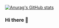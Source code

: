 [![Anurag's GitHub stats](https://github-readme-stats.vercel.app/api?username=akuraya)](https://github.com/akuraya/github-readme-stats)

### Hi there 👋


<!--
**akuraya/akuraya** is a ✨ _special_ ✨ repository because its `README.md` (this file) appears on your GitHub profile.

Here are some ideas to get you started:

- 🔭 I’m currently working on ...
- 🌱 I’m currently learning ...
- 👯 I’m looking to collaborate on ...
- 🤔 I’m looking for help with ...
- 💬 Ask me about ...
- 📫 How to reach me: ...
- 😄 Pronouns: ...
- ⚡ Fun fact: ...
-->
